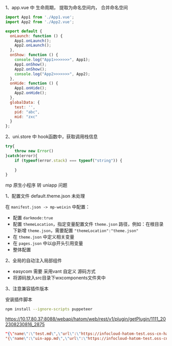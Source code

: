 1、app.vue 中 生命周期， 提取为命名空间内， 合并命名空间

```javascript
import App1 from './App1.vue';
import App2 from './App2.vue';

export default {
  onLaunch: function () {
    App1.onLaunch();
    App2.onLaunch();
  },
  onShow: function () {
    console.log("App1>>>>>>>", App1);
    App1.onShow();
    App2.onShow();
    console.log("App2>>>>>>>", App2);
  },
  onHide: function () {
    App1.onHide();
    App2.onHide();
  },
  globalData: {
    test: '',
    pid: "abc",
    mid: "zxc"
  }
};
```

2、uni.store 中 hook函数中，获取调用栈信息

```javascript
try{
    throw new Error()
}catch(error){
    if (typeof(error.stack) === typeof("string")) {
       
    }
}
```



mp 原生小程序 转 uniapp 问题

1、配置文件 default.theme.json 未处理

在 `manifest.json -> mp-weixin` 中配置：

- 配置 `darkmode:true`
- 配置 `themeLocation`，指定变量配置文件 `theme.json` 路径，例如：在根目录下新增 `theme.json`，需要配置 `"themeLocation":"theme.json"`
- 在 `theme.json` 中定义相关变量
- 在 `pages.json` 中以@开头引用变量
- 整体配置

2、全局的自动注入局部组件

- easycom 需要 采用vant 自定义 源码方式
- 将源码放入src目录下wxcomponents文件夹中

3、注意兼容插件版本

安装插件脚本
 ```bash
 npm install --ignore-scripts puppeteer
 ```



https://10.17.80.37:8088/webapi/hatom/web/rest/v1/plugin/getPlugin/1111_202308230816_2875

```json
"{\"name\":\"test.md\",\"url\":\"https://infocloud-hatom-test.oss-cn-hangzhou.aliyuncs.com/tmp/1697097658284_test.md\"}"
"{\"name\":\"uin-app.md\",\"url\":\"https://infocloud-hatom-test.oss-cn-hangzhou.aliyuncs.com/tmp/1697097780449_uin-app.md\"}"

```







